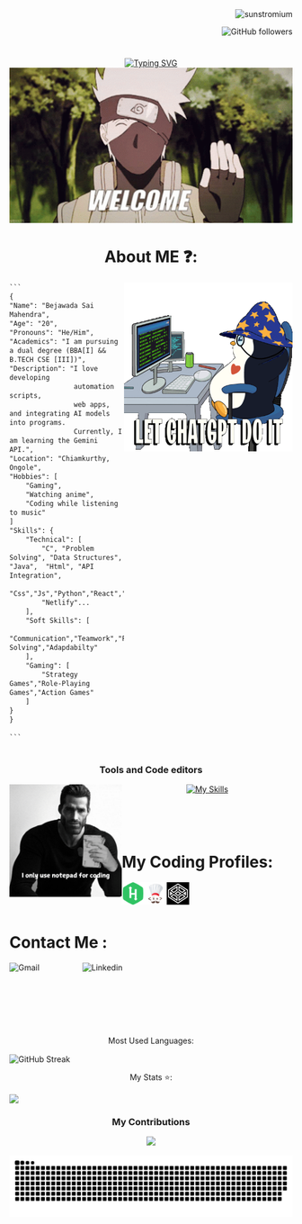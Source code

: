 <div style="text-align: center; margin: auto;">
    <div align="right"
<p align="left"> <img src="https://komarev.com/ghpvc/?username=saimahendra282&label=Profile%20views&color=0e75b6&style=flat" alt="sunstromium" /> </p>

![GitHub followers](https://img.shields.io/github/followers/saimahendra282?style=plastic&logo=appveyor&labelColor=ffffff&color=fedcba&cacheSeconds=3900)

#  
</div>
    <a href="https://git.io/typing-svg">
        <img style="align-items:center;" src="https://readme-typing-svg.demolab.com?font=Fira+Code&pause=1000&color=0EF770&random=false&width=435&lines=Kon'nichiwa!;I+am+Sai+Mahendra+%F0%9F%98%8E" alt="Typing SVG" style="display: block; margin: auto;" />
    </a>
    
</div>


<div align="center">
<img hight="300" width="700" alt="GIF" align="center" src="https://github.com/saimahendra282/saimahendra282/blob/main/Assets/welcome.gif">
</div>


<h1 align='center'>About ME ❓:</h1>
<div style="align-items: right;">
    <img  alt="GIF" align='right' width = 300px hieght = 300px
         src="https://github.com/saimahendra282/saimahendra282/blob/eb4c369f56b748565de2551694eb283d1cffa56d/Assets/dumb-san.gif">
</div>
<div style=" align-items: left; test-align:left">

    ```
    {
    "Name": "Bejawada Sai Mahendra",
    "Age": "20",
    "Pronouns": "He/Him",
    "Academics": "I am pursuing a dual degree (BBA[I] && B.TECH CSE [III])",
    "Description": "I love developing
                    automation scripts,
                    web apps, and integrating AI models into programs.
                    Currently, I am learning the Gemini API.",
    "Location": "Chiamkurthy, Ongole",
    "Hobbies": [
        "Gaming",
        "Watching anime",
        "Coding while listening to music"
    ]
    "Skills": {
        "Technical": [
            "C", "Problem Solving", "Data Structures", "Java",  "Html", "API Integration",
            "Css","Js","Python","React","Mysql","Firebase","Nodejs","Postgres","MongoDb",
            "Netlify"...
        ],
        "Soft Skills": [
            "Communication","Teamwork","Problem Solving","Adapdabilty"
        ],
        "Gaming": [
            "Strategy Games","Role-Playing Games","Action Games"
        ]
    }
    }
 
    ```
#  
<h3 align="center">Tools and Code editors </h3>
<div align="center">

    
  [![My Skills](https://skillicons.dev/icons?i=idea,arduino,firebase,github,gcp,vscode,postman,notion,codepen,figma,pycharm,eclipse&perline=5)](https://skillicons.dev)
<img align='left' height="200px" width="200px" src="https://github.com/saimahendra282/saimahendra282/blob/29053d5af566013a37a2c105a9f03609e3d9bb85/Assets/I%20only%20use%20notepad%20for%20coding.gif">

  </div>
  
</p>
</p>
</br>
</br>
</br>

# My Coding Profiles:
<a href="https://www.hackerrank.com/profile/h2200030548">
<img align="left" alt=" Hackerrank" width="40" hight="20" src="https://raw.githubusercontent.com/saimahendra282/saimahendra282/90b3b1517edf404909783b61e862af0f032f419c/Assets/hackerrank.svg" />
</a><a href="https://www.codechef.com/users/sai_30548">
<img align="left" alt=" codechef" width="40" hight="20" src="https://raw.githubusercontent.com/saimahendra282/saimahendra282/6bd1be0f42410982a0d9e6bed2c811ce54d5ccb0/Assets/icons8-codechef.svg" />
</a><a href="https://codepen.io/saimahendra">
<img align="left" alt=" codepen" width="40" hight="20" src="https://github.com/saimahendra282/saimahendra282/blob/main/Assets/fincodepen.png" />
</a>
<br/><br/><br/>

# Contact Me :
<p>
<a href="bejawadasaimahendra@gmail.com">
 <img align="left" alt="Gmail" width="130" hight="100" src="https://github.com/Xx-Ashutosh-xX/Xx-Ashutosh-xX/blob/master/assets/icons/gmail.png" />
</a>
<a href="https://www.linkedin.com/in/bejawada-sai-mahendra-b18289212/">
  <img align="left" alt="Linkedin" width="150" hight="100" src="https://github.com/Xx-Ashutosh-xX/Xx-Ashutosh-xX/blob/master/assets/icons/linkedin.png" />
</br>
</br>
</br>
</a>
 </p>
 </br>
</br>
</br>
    <p align="center"  >Most Used Languages:</p>
<img src="https://github-readme-stats.vercel.app/api/top-langs/?username=saimahendra282&theme=tokyonight&show_icons=true&hide_border=false&layout=compact" alt="GitHub Streak" align="center" /></a>
<p align="center" >My Stats ⭐:</p>
<img align="center"  src="https://github-readme-stats.vercel.app/api?username=saimahendra282&theme=tokyonight&show_icons=true&hide_border=false&count_private=true"></a>
  </p>
<h3 align="center">  My Contributions  </h3>
<p align="center"> 
    <img src="https://github-readme-streak-stats.herokuapp.com/?user=saimahendra282&theme=tokyonight&hide_border=false">
</p>
<p align="center">
    
  <img  src="https://raw.githubusercontent.com/Elanza-48/Elanza-48/main/resources/img/github-contribution-grid-snake.svg"
    alt="my_snake-stats" />

